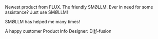 Newest product from FLUX. The friendly SMØLLM. Ever in need for some assistance? Just use SMØLLM!

SMØLLM has helped me many times!

A happy customer
Product Info
Designer: Diƒƒ-fusion
